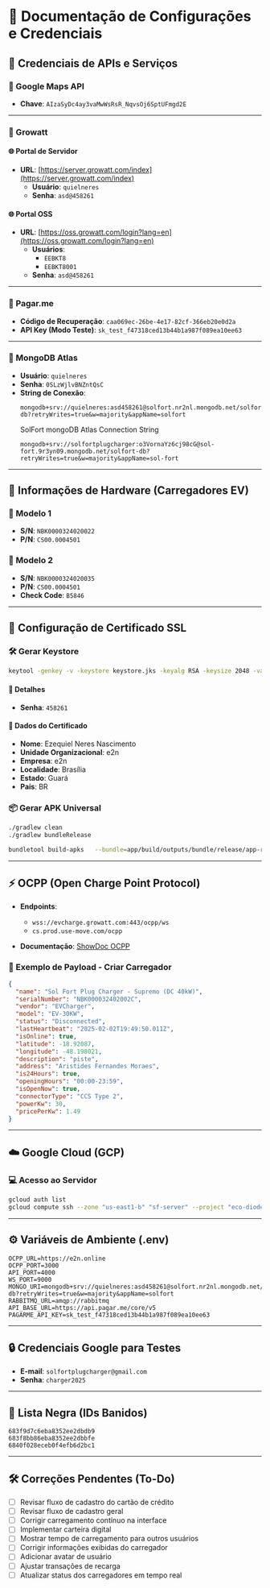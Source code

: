 
# 📘 Documentação de Configurações e Credenciais

## 🔑 Credenciais de APIs e Serviços

### 🔹 Google Maps API
- **Chave**: `AIzaSyDc4ay3vaMwWsRsR_NqvsOj6SptUFmgd2E`

---

### 🔹 Growatt

#### 🌐 Portal de Servidor
- **URL**: [https://server.growatt.com/index](https://server.growatt.com/index)
    - **Usuário**: `quielneres`
    - **Senha**: `asd@458261`

#### 🌐 Portal OSS
- **URL**: [https://oss.growatt.com/login?lang=en](https://oss.growatt.com/login?lang=en)
    - **Usuários**:
        - `EEBKT8`
        - `EEBKT8001`
    - **Senha**: `asd@458261`

---

### 🔹 Pagar.me
- **Código de Recuperação**: `caa069ec-26be-4e17-82cf-366eb20e0d2a`
- **API Key (Modo Teste)**: `sk_test_f47318ced13b44b1a987f089ea10ee63`

---

### 🔹 MongoDB Atlas
- **Usuário**: `quielneres`
- **Senha**: `0SLzWjlvBNZntQsC`
- **String de Conexão**:
  ```
  mongodb+srv://quielneres:asd458261@solfort.nr2nl.mongodb.net/solfort-db?retryWrites=true&w=majority&appName=solfort
    ```
  SolFort mongoDB Atlas Connection String
   ``` 
  mongodb+srv://solfortplugcharger:o3VornaYz6cj98cG@sol-fort.9r3yn09.mongodb.net/solfort-db?retryWrites=true&w=majority&appName=sol-fort
  ```

---

## 🔌 Informações de Hardware (Carregadores EV)

### 🔸 Modelo 1
- **S/N**: `NBK0000324020022`
- **P/N**: `CS00.0004501`

### 🔸 Modelo 2
- **S/N**: `NBK0000324020035`
- **P/N**: `CS00.0004501`
- **Check Code**: `B5846`

---

## 📜 Configuração de Certificado SSL

### 🛠️ Gerar Keystore
```bash
keytool -genkey -v -keystore keystore.jks -keyalg RSA -keysize 2048 -validity 10000 -alias meu-alias
```

#### 🔐 Detalhes
- **Senha**: `458261`

#### 📇 Dados do Certificado
- **Nome**: Ezequiel Neres Nascimento
- **Unidade Organizacional**: e2n
- **Empresa**: e2n
- **Localidade**: Brasília
- **Estado**: Guará
- **País**: BR

### 📦 Gerar APK Universal
```bash
./gradlew clean
./gradlew bundleRelease

bundletool build-apks   --bundle=app/build/outputs/bundle/release/app-release.aab   --output=tmp/APKS/app.apks   --mode=universal   --ks=app/keystore.jks   --ks-key-alias=meu-alias   --ks-pass=pass:458261   --key-pass=pass:458261
```

---

## ⚡ OCPP (Open Charge Point Protocol)

- **Endpoints**:
    - `wss://evcharge.growatt.com:443/ocpp/ws`
    - `cs.prod.use-move.com/ocpp`

- **Documentação**: [ShowDoc OCPP](https://www.showdoc.com.cn/2590408859077035/11521004223050041)

### 🧾 Exemplo de Payload - Criar Carregador
```json
{
  "name": "Sol Fort Plug Charger - Supremo (DC 40kW)",
  "serialNumber": "NBK000032402002C",
  "vendor": "EVCharger",
  "model": "EV-30KW",
  "status": "Disconnected",
  "lastHeartbeat": "2025-02-02T19:49:50.011Z",
  "isOnline": true,
  "latitude": -18.92087,
  "longitude": -48.198021,
  "description": "piste",
  "address": "Aristides Fernandes Moraes",
  "is24Hours": true,
  "openingHours": "00:00-23:59",
  "isOpenNow": true,
  "connectorType": "CCS Type 2",
  "powerKw": 30,
  "pricePerKw": 1.49
}
```

---

## ☁️ Google Cloud (GCP)

### 💻 Acesso ao Servidor
```bash
gcloud auth list
gcloud compute ssh --zone "us-east1-b" "sf-server" --project "eco-diode-454100-t5"

```

---

## ⚙️ Variáveis de Ambiente (.env)

```env
OCPP_URL=https://e2n.online
OCPP_PORT=3000
API_PORT=4000
WS_PORT=9000
MONGO_URI=mongodb+srv://quielneres:asd458261@solfort.nr2nl.mongodb.net/solfort-db?retryWrites=true&w=majority&appName=solfort
RABBITMQ_URL=amqp://rabbitmq
API_BASE_URL=https://api.pagar.me/core/v5
PAGARME_API_KEY=sk_test_f47318ced13b44b1a987f089ea10ee63
```

---

## 🔒 Credenciais Google para Testes
- **E-mail**: `solfortplugcharger@gmail.com`
- **Senha**: `charger2025`

---

## 🚫 Lista Negra (IDs Banidos)

```
683f9d7c6eba8352ee2dbdb9
683f8bb86eba8352ee2dbbfe
6840f028eceb0f4efb6d2bc1
```

---

## 🛠️ Correções Pendentes (To-Do)

- [ ] Revisar fluxo de cadastro do cartão de crédito
- [ ] Revisar fluxo de cadastro geral
- [ ] Corrigir carregamento contínuo na interface
- [ ] Implementar carteira digital
- [ ] Mostrar tempo de carregamento para outros usuários
- [ ] Corrigir informações exibidas do carregador
- [ ] Adicionar avatar de usuário
- [ ] Ajustar transações de recarga
- [ ] Atualizar status dos carregadores em tempo real  
